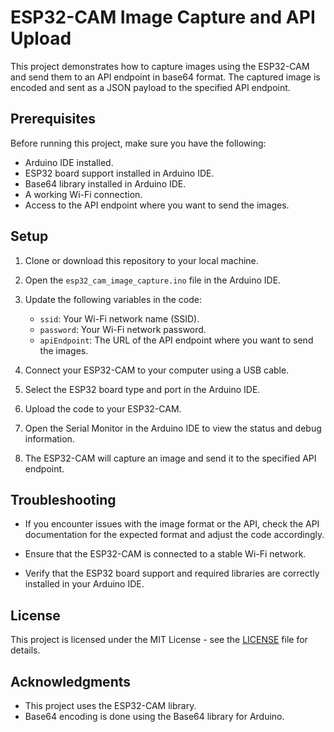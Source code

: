 # ESP32-CAM Image Capture and API Upload

This project demonstrates how to capture images using the ESP32-CAM and send them to an API endpoint in base64 format. The captured image is encoded and sent as a JSON payload to the specified API endpoint.

## Prerequisites

Before running this project, make sure you have the following:

- Arduino IDE installed.
- ESP32 board support installed in Arduino IDE.
- Base64 library installed in Arduino IDE.
- A working Wi-Fi connection.
- Access to the API endpoint where you want to send the images.

## Setup

1. Clone or download this repository to your local machine.

2. Open the `esp32_cam_image_capture.ino` file in the Arduino IDE.

3. Update the following variables in the code:
   - `ssid`: Your Wi-Fi network name (SSID).
   - `password`: Your Wi-Fi network password.
   - `apiEndpoint`: The URL of the API endpoint where you want to send the images.

4. Connect your ESP32-CAM to your computer using a USB cable.

5. Select the ESP32 board type and port in the Arduino IDE.

6. Upload the code to your ESP32-CAM.

7. Open the Serial Monitor in the Arduino IDE to view the status and debug information.

8. The ESP32-CAM will capture an image and send it to the specified API endpoint.

## Troubleshooting

- If you encounter issues with the image format or the API, check the API documentation for the expected format and adjust the code accordingly.

- Ensure that the ESP32-CAM is connected to a stable Wi-Fi network.

- Verify that the ESP32 board support and required libraries are correctly installed in your Arduino IDE.

## License

This project is licensed under the MIT License - see the [LICENSE](LICENSE) file for details.

## Acknowledgments

- This project uses the ESP32-CAM library.
- Base64 encoding is done using the Base64 library for Arduino.
